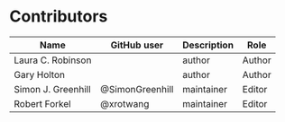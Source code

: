 # Contributors

Name                           | GitHub user | Description | Role
---                            | ---         | --- | ---
Laura C. Robinson              |  | author | Author
Gary Holton                    |  | author | Author
Simon J. Greenhill             | @SimonGreenhill | maintainer | Editor
Robert Forkel             | @xrotwang | maintainer | Editor


